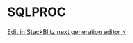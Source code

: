 # SQLPROC

[Edit in StackBlitz next generation editor ⚡️](https://stackblitz.com/~/github.com/Azrra968/SQLPROC)